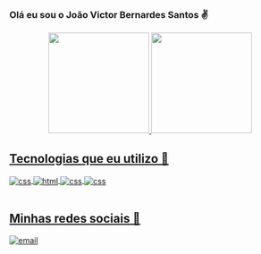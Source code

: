 
### Olá eu sou o João Victor Bernardes Santos ✌

<div align="center">
  <a href="https://github.com/HyathoZ">
  <img height="180em" src="https://github-readme-stats.vercel.app/api?username=HyathoZ&show_icons=true&show_icons=true&include_all_commits=true&count_private=true&theme=codeSTACKr"/>
  <img height="180em" src="https://github-readme-stats.vercel.app/api/top-langs/?username=HyathoZ&layout=compact&card_width=200&langs_count=7&theme=codeSTACKr"/>
</div>

## Tecnologias que eu utilizo 📱
<div style="display: inline_blok">
    <img align="center" alt="css" src="https://img.shields.io/badge/JavaScript-F7DF1E?style=for-the-badge&logo=javascript&logoColor=black" />
    <img align="center" alt="html" src="https://img.shields.io/badge/HTML5-E34F26?style=for-the-badge&logo=html5&logoColor=white" />
    <img align="center" alt="css" src="https://img.shields.io/badge/CSS3-1572B6?style=for-the-badge&logo=css3&logoColor=white" />
     <img align="center" alt="css" src="https://img.shields.io/badge/React_Native-20232A?style=for-the-badge&logo=react&logoColor=61DAFB" />
   
</div><br>

<div style="display: inline_blok">

 ## Minhas redes sociais 📌
 
 <a href="https://www.linkedin.com/in/jo%C3%A3o-victor-bernardes-santos/" target="_blank">
        <img align="center" alt="email" src="https://img.shields.io/badge/LinkedIn-0077B5?style=for-the-badge&logo=linkedin&logoColor=white" />
    </a>
 
</div><br>
